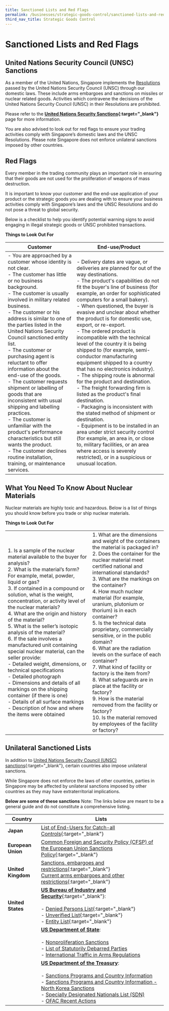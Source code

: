 ```yaml
---
title: Sanctioned Lists and Red Flags
permalink: /businesses/strategic-goods-control/sanctioned-lists-and-red-flags
third_nav_title: Strategic Goods Control
---
```


# Sanctioned Lists and Red Flags

## United Nations Security Council (UNSC) Sanctions

As a member of the United Nations, Singapore implements the  [Resolutions](http://www.un.org/en/sc/documents/resolutions/index.shtml)  passed by the United Nations Security Council (UNSC) through our domestic laws. These include arms embargoes and sanctions on missiles or nuclear related goods. Activities which contravene the decisions of the United Nations Security Council (UNSC) in their Resolutions are prohibited.

Please refer to the  **[United Nations Security Sanctions](/businesses/united-nations-security-council-sanctions/){:target="_blank"}** page for more information.

You are also advised to look out for red flags to ensure your trading activities comply with Singapore’s domestic laws and the UNSC Resolutions. Please note Singapore does not enforce unilateral sanctions imposed by other countries.

## Red Flags

Every member in the trading community plays an important role in ensuring that their goods are not used for the proliferation of weapons of mass destruction.

It is important to know your customer and the end-use application of your product or the strategic goods you are dealing with to ensure your business activities comply with Singapore’s laws and the UNSC Resolutions and do not pose a threat to global security.

Below is a checklist to help you identify potential warning signs to avoid engaging in illegal strategic goods or UNSC prohibited transactions.

**Things to Look Out For**

| **Customer** | **End-use/Product** |
|--|--|
| - You are approached by a customer whose identity is not clear. <br> - The customer has little or no business background. <br> - The customer is usually involved in military related business. <br> - The customer or his address is similar to one of the parties listed in the United Nations Security Council sanctioned entity list. <br> - The customer or purchasing agent is reluctant to offer information about the end-use of the goods. <br> - The customer requests shipment or labelling of goods that are inconsistent with usual shipping and labelling practices. <br> - The customer is unfamiliar with the product's performance characteristics but still wants the product. <br> - The customer declines routine installation, training, or maintenance services. | - Delivery dates are vague, or deliveries are planned for out of the way destinations. <br> - The product's capabilities do not fit the buyer's line of business (for example, an order for sophisticated computers for a small bakery). <br> - When questioned, the buyer is evasive and unclear about whether the product is for domestic use, export, or re-export. <br> - The ordered product is incompatible with the technical level of the country it is being shipped to (for example, semi-conductor manufacturing equipment shipped to a country that has no electronics industry). <br> - The shipping route is abnormal for the product and destination. <br> - The freight forwarding firm is listed as the product's final destination. <br> - Packaging is inconsistent with the stated method of shipment or destination. <br> - Equipment is to be installed in an area under strict security control (for example, an area in, or close to, military facilities, or an area where access is severely restricted), or in a suspicious or unusual location. |


## What You Need To Know About Nuclear Materials

Nuclear materials are highly toxic and hazardous. Below is a list of things you should know before you trade or ship nuclear materials.

**Things to Look Out For**

|  |  |
|--|--|
| 1. Is a sample of the nuclear material available to the buyer for analysis? <br> 2.   What is the material’s form? For example, metal, powder, liquid or gas? <br> 3.  If contained in a compound or solution, what is the weight, concentration, or activity level of the nuclear materials? <br> 4.  What are the origin and history of the material? <br> 5.  What is the seller’s isotopic analysis of the material? <br> 6.  If the sale involves a manufactured unit containing special nuclear material, can the seller provide: <br>  -   Detailed weight, dimensions, or technical specifications <br> -   Detailed photograph <br> -   Dimensions and details of all markings on the shipping container (if there is one) <br> -   Details of all surface markings <br> -   Description of how and where the items were obtained | 1.   What are the dimensions and weight of the containers the material is packaged in? <br> 2. Does the container for the nuclear material meet certified national and international standards? <br> 3. What are the markings on the container? <br> 4.  How much nuclear material (for example, uranium, plutonium or thorium) is in each container? <br> 5. Is the technical data proprietary, commercially sensitive, or in the public domain? <br> 6. What are the radiation levels on the surface of each container? <br> 7. What kind of facility or factory is the item from? <br> 8. What safeguards are in place at the facility or factory? <br> 9.  How is the material removed from the facility or factory? <br> 10. Is the material removed by employees of the facility or factory? |


## Unilateral Sanctioned Lists

In addition to  [United Nations Security Council (UNSC) sanctions](/businesses/united-nations-security-council-sanctions/){:target="_blank"}, certain countries also impose unilateral sanctions.

While Singapore does not enforce the laws of other countries, parties in Singapore may be affected by unilateral sanctions imposed by other countries as they may have extraterritorial implications.

**Below are some of these sanctions**
Note: The links below are meant to be a general guide and do not constitute a comprehensive listing.

| Country | Lists |
|--|--|
| **Japan** | [List of End-Users for Catch-all Controls](http://www.meti.go.jp/policy/anpo/englishpage.html){:target="_blank"} |
| **European Union** | [Common Foreign and Security Policy (CFSP) of the European Union Sanctions Policy](http://eeas.europa.eu/cfsp/sanctions/index_en.htm){:target="_blank"} |
| **United Kingdom** | [Sanctions, embargoes and restrictions](https://www.gov.uk/sanctions-embargoes-and-restrictions){:target="_blank"} <br> [Current arms embargoes and other restrictions](https://www.gov.uk/current-arms-embargoes-and-other-restrictions){:target="_blank"} |
| **United States** | [**US Bureau of Industry and Security**](http://www.bis.doc.gov/){:target="_blank"}: <br><br> - [Denied Persons List](http://www.bis.doc.gov/index.php/policy-guidance/lists-of-parties-of-concern/denied-persons-list){:target="_blank"} <br> - [Unverified List](http://www.bis.doc.gov/enforcement/unverifiedlist/unverified_parties.html){:target="_blank"} <br> - [Entity List](https://www.bis.doc.gov/index.php/policy-guidance/lists-of-parties-of-concern/entity-list){:target="_blank"} |
|  |  [**US Department of State**](http://www.state.gov/): <br><br> - [Nonproliferation Sanctions](http://www.state.gov/t/isn/c15231.htm) <br> - [List of Statutorily Debarred Parties](https://www.pmddtc.state.gov/?id=ddtc_kb_article_page&sys_id=7188dac6db3cd30044f9ff621f961914) <br> - [International Traffic in Arms Regulations](https://www.pmddtc.state.gov/?id=ddtc_kb_article_page&sys_id=24d528fddbfc930044f9ff621f961987)|
|  | [**US Department of the Treasury**](http://www.treasury.gov/): <br><br> - [Sanctions Programs and Country Information](http://www.treasury.gov/resource-center/sanctions/Programs/Pages/Programs.aspx) <br>  - [Sanctions Programs and Country Information - North Korea Sanctions](https://www.treasury.gov/resource-center/sanctions/Programs/pages/nkorea.aspx) <br> - [Specially Designated Nationals List (SDN)](http://www.treasury.gov/resource-center/sanctions/SDN-List/Pages/default.aspx) <br> - [OFAC Recent Actions](http://www.treasury.gov/resource-center/sanctions/OFAC-Enforcement/Pages/OFAC-Recent-Actions.aspx) |

